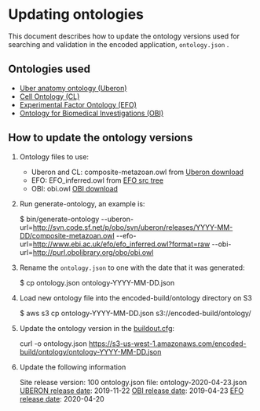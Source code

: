 Updating ontologies
=========================

This document describes how to update the ontology versions used for searching and validation in the encoded application, ```ontology.json``` .

Ontologies used
---------------- 

* [Uber anatomy ontology (Uberon)]
* [Cell Ontology (CL)]
* [Experimental Factor Ontology (EFO)]
* [Ontology for Biomedical Investigations (OBI)]

How to update the ontology versions
---------------- 

1. Ontology files to use:
	
	* Uberon and CL: composite-metazoan.owl  from [Uberon download]
	* EFO: EFO_inferred.owl from [EFO src tree]
	* OBI: obi.owl [OBI download]

2. Run generate-ontology, an example is: 

	$ bin/generate-ontology --uberon-url=http://svn.code.sf.net/p/obo/svn/uberon/releases/YYYY-MM-DD/composite-metazoan.owl --efo-url=http://www.ebi.ac.uk/efo/efo_inferred.owl?format=raw --obi-url=http://purl.obolibrary.org/obo/obi.owl

3. Rename the ```ontology.json``` to one with the date that it was generated:

	$ cp ontology.json ontology-YYYY-MM-DD.json

4. Load new ontology file into the encoded-build/ontology directory on S3

	$ aws s3 cp ontology-YYYY-MM-DD.json s3://encoded-build/ontology/

5.  Update the ontology version in the [buildout.cfg]:

	curl -o ontology.json https://s3-us-west-1.amazonaws.com/encoded-build/ontology/ontology-YYYY-MM-DD.json

6.  Update the following information
    
    Site release version: 100
    ontology.json file: ontology-2020-04-23.json
    [UBERON release date]: 2019-11-22
    [OBI release date]: 2019-04-23
    [EFO release date]: 2020-04-20

[Uber anatomy ontology (Uberon)]: http://uberon.org/
[Cell Ontology (CL)]: http://cellontology.org/
[Experimental Factor Ontology (EFO)]: http://www.ebi.ac.uk/efo
[Ontology for Biomedical Investigations (OBI)]: http://obi-ontology.org/
[Uberon download]: http://uberon.github.io/downloads.html
[EFO src tree]: https://github.com/EBISPOT/efo/
[OBI download]: http://www.ontobee.org/ontology/OBI
[buildout.cfg]: ../../../buildout.cfg
[UBERON release date]: http://svn.code.sf.net/p/obo/svn/uberon/releases/
[OBI release date]: http://www.ontobee.org/ontology/OBI 
[EFO release date]: https://github.com/EBISPOT/efo/blob/master/ExFactor%20Ontology%20release%20notes.txt
